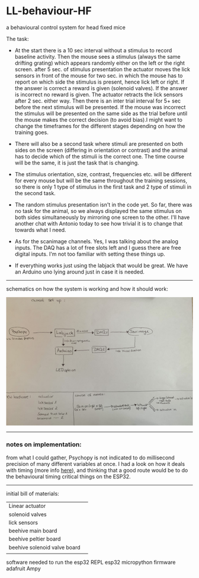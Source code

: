 # LL-behaviour-HF

a behavioural control system for head fixed mice



The task:

- At the start there is a 10 sec interval without a stimulus to record baseline activity. Then the mouse sees a stimulus (always the same drifting grating) which appears randomly either on the left or the right screen. after 5 sec. of stimulus presentation the actuator moves the lick sensors in front of the mouse for two sec. in which the mouse has to report on which side the stimulus is present, hence lick left or right. If the answer is correct a reward is given (solenoid valves). If the answer is incorrect no reward is given. The actuator retracts the lick sensors after 2 sec. either way. Then there is an inter trial interval for 5+ sec before the next stimulus will be presented. If the mouse was incorrect the stimulus will be presented on the same side as the trial before until the mouse makes the correct decision (to avoid bias).I might want to change the timeframes for the different stages depending on how the training goes.


- There will also be a second task where stimuli are presented on both sides on the screen (differing in orientation or contrast) and the animal has to decide which of the stimuli is the correct one. The time course will be the same, it is just the task that is changing.

- The stimulus orientation, size, contrast, frequencies etc. will be different for every mouse but will be the same throughout the training sessions, so there is only 1 type of stimulus in the first task and 2 type of stimuli in the second task. 

- The random stimulus presentation isn't in the code yet. So far, there was no task for the animal, so we always displayed the same stimulus on both sides simultaneously by mirroring one screen to the other. I'll have another chat with Antonio today to see how trivial it is to change that towards what I need.

 

 

- As for the scanimage channels. Yes, I was talking about the analog inputs. The DAQ has a lot of free slots left and I guess there are free digital inputs. I'm not too familiar with setting these things up.

 

- If everything works just using the labjack that would be great. We have an Arduino uno lying around just in case it is needed.


---

schematics on how the system is working and how it should work:

![](/media/connections_treadmill_setup.jpg)

--- 

### notes on implementation:

from what I could gather, Psychopy is not indicated to do millisecond precision of many different variables at once. I had a look on how it deals with timing (more info [here](https://www.psychopy.org/_modules/psychopy/clock.html#Clock)), and thinking that a good route would be to do the behavioural timing critical things on the ESP32.


---

initial bill of materials:

|||
|---|---|
|Linear actuator||
|solenoid valves||
|lick sensors||
|beehive main board||
|beehive peltier board||
|beehive solenoid valve board||
|||



software needed to run the esp32
REPL
esp32 micropython firmware
adafruit Ampy

